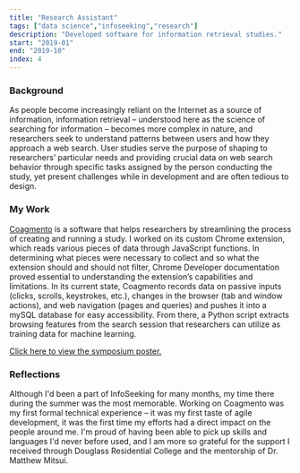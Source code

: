 ```yaml
---
title: "Research Assistant"
tags: ["data science","infoseeking","research"]
description: "Developed software for information retrieval studies."
start: "2019-01"
end: "2019-10"
index: 4
---
```


### Background
As people become increasingly reliant on the Internet as a source of information, information retrieval – understood here as the science of searching for information – becomes more complex in nature, and researchers seek to understand patterns between users and how they approach a web search. User studies serve the purpose of shaping to researchers’ particular needs and providing crucial data on web search behavior through specific tasks assigned by the person conducting the study, yet present challenges while in development and are often tedious to design.

### My Work
<a href="http://coagmento.com/">Coagmento</a> is a software that helps researchers by streamlining the process of creating and running a study. I worked on its custom Chrome extension, which reads various pieces of data through JavaScript functions. In determining what pieces were necessary to collect and so what the extension should and should not filter, Chrome Developer documentation proved essential to understanding the extension’s capabilities and limitations. In its current state, Coagmento records data on passive inputs (clicks, scrolls, keystrokes, etc.), changes in the browser (tab and window actions), and web navigation (pages and queries) and pushes it into a mySQL database for easy accessibility. From there, a Python script extracts browsing features from the search session that researchers can utilize as training data for machine learning.

<a href="/docs/Coagmento.pdf">Click here to view the symposium poster.</a>

### Reflections
Although I'd been a part of InfoSeeking for many months, my time there during the summer was the most memorable. Working on Coagmento was my first formal technical experience – it was my first taste of agile development, it was the first time my efforts had a direct impact on the people around me. I'm proud of having been able to pick up skills and languages I'd never before used, and I am more so grateful for the support I received through Douglass Residential College and the mentorship of Dr. Matthew Mitsui.